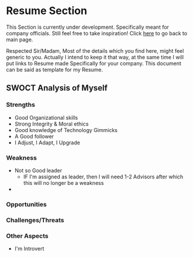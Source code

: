 <!-- @format -->

# Resume Section

This Section is currently under development. Specifically meant for company officials.
Still feel free to take inspiration!
Click [here](README.md) to go back to main page.

Respected Sir/Madam,
Most of the details which you find here, might feel generic to you. Actually I intend to keep it that way, at the same time I will put links to Resume made Specifically for your company. This document can be said as template for my Resume.

## SWOCT Analysis of Myself

### Strengths

- Good Organizational skills
- Strong Integrity & Moral ethics
- Good knowledge of Technology Gimmicks
- A Good follower
- I Adjust, I Adapt, I Upgrade

### Weakness

- Not so Good leader
  - IF I'm assigned as leader, then I will need 1-2 Advisors after which this will no longer be a weakness
-

### Opportunities

### Challenges/Threats

### Other Aspects

- I'm Introvert
